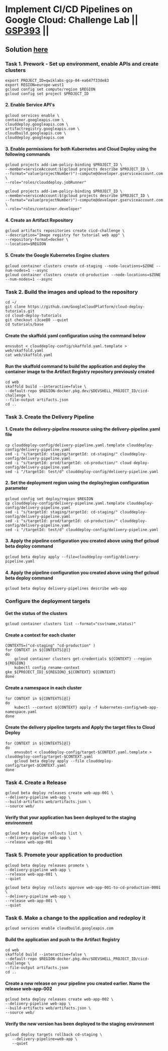 # Implement CI/CD Pipelines on Google Cloud: Challenge Lab || [GSP393](https://www.cloudskillsboost.google/focuses/52826?parent=catalog) ||

## Solution [here]()

### Task 1. Prework - Set up environment, enable APIs and create clusters ###
```
export PROJECT_ID=qwiklabs-gcp-04-ea647f33de83
export REGION=europe-west1
gcloud config set compute/region $REGION
gcloud config set project $PROJECT_ID
```
#### 2. Enable Service API's ####
```
gcloud services enable \
container.googleapis.com \
clouddeploy.googleapis.com \
artifactregistry.googleapis.com \
cloudbuild.googleapis.com \
clouddeploy.googleapis.com
```
#### 3. Enable permissions for both Kubernetes and Cloud Deploy using the following commands ####
```
gcloud projects add-iam-policy-binding $PROJECT_ID \
--member=serviceAccount:$(gcloud projects describe $PROJECT_ID \
--format="value(projectNumber)")-compute@developer.gserviceaccount.com \
--role="roles/clouddeploy.jobRunner"

gcloud projects add-iam-policy-binding $PROJECT_ID \
--member=serviceAccount:$(gcloud projects describe $PROJECT_ID \
--format="value(projectNumber)")-compute@developer.gserviceaccount.com \
--role="roles/container.developer"
```

#### 4. Create an Artifact Repository ####
```
gcloud artifacts repositories create cicd-challenge \
--description="Image registry for tutorial web app" \
--repository-format=docker \
--location=$REGION
```
#### 5. Create the Google Kubernetes Engine clusters ####
```
gcloud container clusters create cd-staging --node-locations=$ZONE --num-nodes=1 --async
gcloud container clusters create cd-production --node-locations=$ZONE --num-nodes=1 --async
```
### Task 2. Build the images and upload to the repository ###
``` 
cd ~/
git clone https://github.com/GoogleCloudPlatform/cloud-deploy-tutorials.git
cd cloud-deploy-tutorials
git checkout c3cae80 --quiet
cd tutorials/base
```
#### Create the skaffold.yaml configuration using the command below ####
```
envsubst < clouddeploy-config/skaffold.yaml.template > web/skaffold.yaml
cat web/skaffold.yaml
```
#### Run the skaffold command to build the application and deploy the container image to the Artifact Registry repository previously created ####
```
cd web
skaffold build --interactive=false \
--default-repo $REGION-docker.pkg.dev/$DEVSHELL_PROJECT_ID/cicd-challenge \
--file-output artifacts.json
cd ..
```

### Task 3. Create the Delivery Pipeline ###
#### 1. Create the delivery-pipeline resource using the delivery-pipeline.yaml file ####
``` 
cp clouddeploy-config/delivery-pipeline.yaml.template clouddeploy-config/delivery-pipeline.yaml
sed -i "s/targetId: staging/targetId: cd-staging/" clouddeploy-config/delivery-pipeline.yaml
sed -i "s/targetId: prod/targetId: cd-production/" cloud deploy-config/delivery-pipeline.yaml
sed -i "/targetId: test/d" clouddeploy-config/delivery-pipeline.yaml
```
#### 2. Set the deployment region using the deploy/region configuration parameter ####
``` 
gcloud config set deploy/region $REGION
cp clouddeploy-config/delivery-pipeline.yaml.template clouddeploy-config/delivery-pipeline.yaml
sed -i "s/targetId: staging/targetId: cd-staging/" clouddeploy-config/delivery-pipeline.yaml
sed -i "s/targetId: prod/targetId: cd-production/" clouddeploy-config/delivery-pipeline.yaml
sed -i "/targetId: test/d" clouddeploy-config/delivery-pipeline.yaml
```
#### 3. Apply the pipeline configuration you created above using thef gcloud beta deploy command ####
``` 
gcloud beta deploy apply --file=clouddeploy-config/delivery-pipeline.yaml
```
#### 4. Apply the pipeline configuration you created above using thef gcloud beta deploy command ####
``` 
gcloud beta deploy delivery-pipelines describe web-app
```
### Configure the deployment targets ###

#### Get the status of the clusters ####
``` 
gcloud container clusters list --format="csv(name,status)"
```

#### Create a context for each cluster ####
```
CONTEXTS=("cd-staging" "cd-production" )
for CONTEXT in ${CONTEXTS[@]}
do
    gcloud container clusters get-credentials ${CONTEXT} --region ${REGION}
    kubectl config rename-context gke_${PROJECT_ID}_${REGION}_${CONTEXT} ${CONTEXT}
done
```

#### Create a namespace in each cluster ####
```
for CONTEXT in ${CONTEXTS[@]}
do
    kubectl --context ${CONTEXT} apply -f kubernetes-config/web-app-namespace.yaml
done
```

#### Create the delivery pipeline targets and Apply the target files to Cloud Deploy ####
``` 
for CONTEXT in ${CONTEXTS[@]}
do
    envsubst < clouddeploy-config/target-$CONTEXT.yaml.template > clouddeploy-config/target-$CONTEXT.yaml
    gcloud beta deploy apply --file clouddeploy-config/target-$CONTEXT.yaml
done

```
### Task 4. Create a Release ###
```
gcloud beta deploy releases create web-app-001 \
--delivery-pipeline web-app \
--build-artifacts web/artifacts.json \
--source web/
```
#### Verify that your application has been deployed to the staging environment ####
```
gcloud beta deploy rollouts list \
--delivery-pipeline web-app \
--release web-app-001
```
### Task 5. Promote your application to production ###

```
gcloud beta deploy releases promote \
--delivery-pipeline web-app \
--release web-app-001 \
--quiet

```
``` 
gcloud beta deploy rollouts approve web-app-001-to-cd-production-0001 \
--delivery-pipeline web-app \
--release web-app-001 \
--quiet
```

### Task 6. Make a change to the application and redeploy it ###
```
gcloud services enable cloudbuild.googleapis.com
```
#### Build the application and push to the Artifact Registry ####
```
cd web
skaffold build --interactive=false \
--default-repo $REGION-docker.pkg.dev/$DEVSHELL_PROJECT_ID/cicd-challenge \
--file-output artifacts.json
cd ..
```

#### Create a new release on your pipeline you created earlier. Name the release web-app-002 ####
```
gcloud beta deploy releases create web-app-002 \
--delivery-pipeline web-app \
--build-artifacts web/artifacts.json \
--source web/
```
#### Verify the new version has been deployed to the staging environment ####
```
gcloud deploy targets rollback cd-staging \
   --delivery-pipeline=web-app \
   --quiet
```
